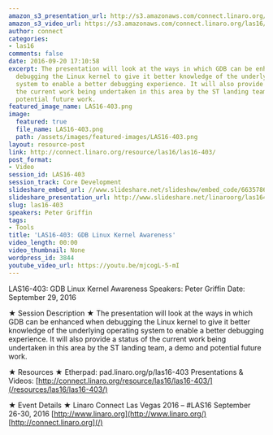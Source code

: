 ```yaml
---
amazon_s3_presentation_url: http://s3.amazonaws.com/connect.linaro.org/las16/Presentations/Thursday/LAS16-403%20-%20GDB%20Linux%20Kernel%20Awareness%20.pdf
amazon_s3_video_url: https://s3.amazonaws.com/connect.linaro.org/las16/Videos/Thursday/LAS16-403%20GDB%20Linux%20Kernel%20Awareness.mp4
author: connect
categories:
- las16
comments: false
date: 2016-09-20 17:10:58
excerpt: The presentation will look at the ways in which GDB can be enhanced when
  debugging the Linux kernel to give it better knowledge of the underlying operating
  system to enable a better debugging experience. It will also provide a status of
  the current work being undertaken in this area by the ST landing team, a demo and
  potential future work.
featured_image_name: LAS16-403.png
image:
  featured: true
  file_name: LAS16-403.png
  path: /assets/images/featured-images/LAS16-403.png
layout: resource-post
link: http://connect.linaro.org/resource/las16/las16-403/
post_format:
- Video
session_id: LAS16-403
session_track: Core Development
slideshare_embed_url: //www.slideshare.net/slideshow/embed_code/66357862
slideshare_presentation_url: http://www.slideshare.net/linaroorg/las16403-gdb-linux-kernel-awareness
slug: las16-403
speakers: Peter Griffin
tags:
- Tools
title: 'LAS16-403: GDB Linux Kernel Awareness'
video_length: 00:00
video_thumbnail: None
wordpress_id: 3844
youtube_video_url: https://youtu.be/mjcogL-5-mI
---
```


LAS16-403: GDB Linux Kernel Awareness
Speakers: Peter Griffin
Date: September 29, 2016

★ Session Description ★
The presentation will look at the ways in which GDB can be enhanced when debugging the Linux kernel to give it better knowledge of the underlying operating system to enable a better debugging experience. It will also provide a status of the current work being undertaken in this area by the ST landing team, a demo and potential future work.

★ Resources ★
Etherpad: pad.linaro.org/p/las16-403
Presentations & Videos: [http://connect.linaro.org/resource/las16/las16-403/](/resources/las16/las16-403/)

★ Event Details ★
Linaro Connect Las Vegas 2016 – #LAS16
September 26-30, 2016
[http://www.linaro.org](http://www.linaro.org/)
[http://connect.linaro.org](/)